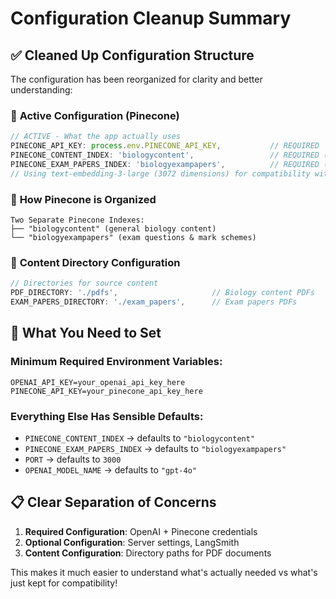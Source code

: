 # Configuration Cleanup Summary

## ✅ Cleaned Up Configuration Structure

The configuration has been reorganized for clarity and better understanding:

### 🎯 **Active Configuration (Pinecone)**

```javascript
// ACTIVE - What the app actually uses
PINECONE_API_KEY: process.env.PINECONE_API_KEY,           // REQUIRED
PINECONE_CONTENT_INDEX: 'biologycontent',                 // REQUIRED (has default)
PINECONE_EXAM_PAPERS_INDEX: 'biologyexampapers',          // REQUIRED (has default)
// Using text-embedding-3-large (3072 dimensions) for compatibility with indexes
```

### 📁 **How Pinecone is Organized**

```
Two Separate Pinecone Indexes:
├── "biologycontent" (general biology content)
└── "biologyexampapers" (exam questions & mark schemes)
```

### 📁 **Content Directory Configuration**

```javascript
// Directories for source content
PDF_DIRECTORY: './pdfs',                     // Biology content PDFs
EXAM_PAPERS_DIRECTORY: './exam_papers',      // Exam papers PDFs
```

## 🚀 **What You Need to Set**

### Minimum Required Environment Variables:

```env
OPENAI_API_KEY=your_openai_api_key_here
PINECONE_API_KEY=your_pinecone_api_key_here
```

### Everything Else Has Sensible Defaults:

- `PINECONE_CONTENT_INDEX` → defaults to `"biologycontent"`
- `PINECONE_EXAM_PAPERS_INDEX` → defaults to `"biologyexampapers"`
- `PORT` → defaults to `3000`
- `OPENAI_MODEL_NAME` → defaults to `"gpt-4o"`

## 📋 **Clear Separation of Concerns**

1. **Required Configuration**: OpenAI + Pinecone credentials
2. **Optional Configuration**: Server settings, LangSmith
3. **Content Configuration**: Directory paths for PDF documents

This makes it much easier to understand what's actually needed vs what's just kept for compatibility!
